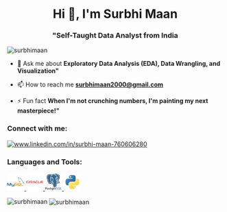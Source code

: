 <h1 align="center">Hi 👋, I'm Surbhi Maan</h1>
<h3 align="center">"Self-Taught Data Analyst from India</h3>

<p align="left"> <img src="https://komarev.com/ghpvc/?username=surbhimaan&label=Profile%20views&color=0e75b6&style=flat" alt="surbhimaan" /> </p>

- 💬 Ask me about **Exploratory Data Analysis (EDA), Data Wrangling, and Visualization"**

- 📫 How to reach me **surbhimaan2000@gmail.com**

- ⚡ Fun fact **When I'm not crunching numbers, I'm painting my next masterpiece!"**

<h3 align="left">Connect with me:</h3>
<p align="left">
<a href="https://linkedin.com/in/www.linkedin.com/in/surbhi-maan-760606280" target="blank"><img align="center" src="https://raw.githubusercontent.com/rahuldkjain/github-profile-readme-generator/master/src/images/icons/Social/linked-in-alt.svg" alt="www.linkedin.com/in/surbhi-maan-760606280" height="30" width="40" /></a>
</p>

<h3 align="left">Languages and Tools:</h3>
<p align="left"> <a href="https://www.mysql.com/" target="_blank" rel="noreferrer"> <img src="https://raw.githubusercontent.com/devicons/devicon/master/icons/mysql/mysql-original-wordmark.svg" alt="mysql" width="40" height="40"/> </a> <a href="https://www.oracle.com/" target="_blank" rel="noreferrer"> <img src="https://raw.githubusercontent.com/devicons/devicon/master/icons/oracle/oracle-original.svg" alt="oracle" width="40" height="40"/> </a> <a href="https://www.postgresql.org" target="_blank" rel="noreferrer"> <img src="https://raw.githubusercontent.com/devicons/devicon/master/icons/postgresql/postgresql-original-wordmark.svg" alt="postgresql" width="40" height="40"/> </a> <a href="https://www.python.org" target="_blank" rel="noreferrer"> <img src="https://raw.githubusercontent.com/devicons/devicon/master/icons/python/python-original.svg" alt="python" width="40" height="40"/> </a> </p>

<p><img align="left" src="https://github-readme-stats.vercel.app/api/top-langs?username=surbhimaan&show_icons=true&locale=en&layout=compact" alt="surbhimaan" /></p>

<p>&nbsp;<img align="center" src="https://github-readme-stats.vercel.app/api?username=surbhimaan&show_icons=true&locale=en" alt="surbhimaan" /></p>

